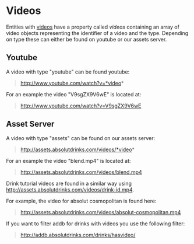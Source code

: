 ﻿Videos
============
Entities with <a href="/drinks-api/docs/v2/general/video-reference">videos</a> have a property called *videos* containing an array of video objects representing the identifier of a video and the type. Depending on type these can either be found on youtube or our assets server. 

<h2 id="asset-server">Youtube</h2>
A video with type "youtube" can be found youtube: 

> http://www.youtube.com/watch?v=*video*

For an example the video "V9sgZX9V6wE" is located at:

> http://www.youtube.com/watch?v=V9sgZX9V6wE

<h2 id="asset-server">Asset Server</h2>
A video with type "assets" can be found on our assets server: 

> http://assets.absolutdrinks.com/videos/*video*

For an example the video "blend.mp4" is located at:

> http://assets.absolutdrinks.com/videos/blend.mp4

Drink tutorial videos are found in a similar way using http://assets.absolutdrinks.com/videos/drink-id.mp4. 

For example, the video for absolut cosmopolitan is found here:

> http://assets.absolutdrinks.com/videos/absolut-cosmopolitan.mp4

If you want to filter addb for drinks with videos you use the following filter:

> http://addb.absolutdrinks.com/drinks/hasvideo/


